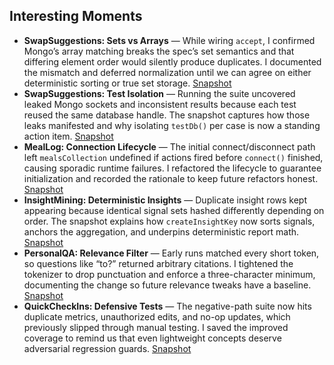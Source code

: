 ## Interesting Moments

- **SwapSuggestions: Sets vs Arrays** — While wiring `accept`, I confirmed Mongo’s array matching breaks the spec’s set semantics and that differing element order would silently produce duplicates. I documented the mismatch and deferred normalization until we can agree on either deterministic sorting or true set storage. [Snapshot](../../context/design/concepts/SwapSuggestions/implementation.md/steps/response.faf8bdaa.md)
- **SwapSuggestions: Test Isolation** — Running the suite uncovered leaked Mongo sockets and inconsistent results because each test reused the same database handle. The snapshot captures how those leaks manifested and why isolating `testDb()` per case is now a standing action item. [Snapshot](../../context/design/concepts/SwapSuggestions/testing.md/steps/response.6c47249a.md)
- **MealLog: Connection Lifecycle** — The initial connect/disconnect path left `mealsCollection` undefined if actions fired before `connect()` finished, causing sporadic runtime failures. I refactored the lifecycle to guarantee initialization and recorded the rationale to keep future refactors honest. [Snapshot](../../context/design/concepts/MealLog/implementation.md/steps/response.9f4979a0.md)
- **InsightMining: Deterministic Insights** — Duplicate insight rows kept appearing because identical signal sets hashed differently depending on order. The snapshot explains how `createInsightKey` now sorts signals, anchors the aggregation, and underpins deterministic report math. [Snapshot](../../context/design/concepts/InsightMining/implementation.md/steps/file.24a42d4b.md)
- **PersonalQA: Relevance Filter** — Early runs matched every short token, so questions like “to?” returned arbitrary citations. I tightened the tokenizer to drop punctuation and enforce a three-character minimum, documenting the change so future relevance tweaks have a baseline. [Snapshot](../../context/design/concepts/PersonalQA/implementation.md/steps/_.d72bfb53.md)
- **QuickCheckIns: Defensive Tests** — The negative-path suite now hits duplicate metrics, unauthorized edits, and no-op updates, which previously slipped through manual testing. I saved the improved coverage to remind us that even lightweight concepts deserve adversarial regression guards. [Snapshot](../../context/design/concepts/QuickCheckIns/testing.md/steps/file.e81b4071.md)
